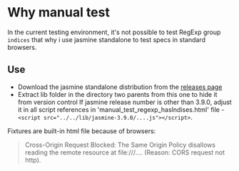 # Why manual test
In the current testing environment, it's not possible to test RegExp group `indices` that why i use jasmine standalone to test specs in standard browsers.

## Use
* Download the jasmine standalone distribution from the [releases page](https://github.com/jasmine/jasmine/releases)
* Extract lib folder in the directory two parents from this one to hide it from version control
If jasmine release number is other than 3.9.0, adjust it in all script references in 'manual_test_regexp_hasIndises.html' file - `<script src="../../lib/jasmine-3.9.0/....js"></script>`.

Fixtures are built-in html file because of browsers:
> Cross-Origin Request Blocked: The Same Origin Policy disallows reading the remote resource at file:///.... (Reason: CORS request not http).
